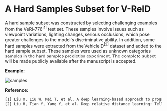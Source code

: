 # A Hard Samples Subset for V-ReID

A hard sample subset was constructed by selecting challenging examples from the VeRi-776$^{[1]}$ test set. These samples involve issues such as viewpoint variations, lighting changes, serious occlusions, which pose greater challenges to the model's discriminative ability. In addition, some hard samples were extracted from the VehicleID$^{[2]}$ dataset and added to the hard sample subset. These samples were used as unknown categories samples in the hard samples prediction experiment. The complete subset will be made publicly available after the manuscript is accepted.

**Example:**

![samples](images/samples.png)

**Reference:**
```latex
[1] Liu X, Liu W, Mei T, et al. A deep learning-based approach to progressive vehicle re-identification for urban surveillance[C]//Computer Vision–ECCV 2016: 14th European Conference, Amsterdam, The Netherlands, October 11-14, 2016, Proceedings, Part II 14. Springer International Publishing, 2016: 869-884.
[2] Liu H, Tian Y, Yang Y, et al. Deep relative distance learning: Tell the difference between similar vehicles[C]//Proceedings of the IEEE conference on computer vision and pattern recognition. 2016: 2167-2175.
```
